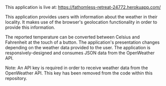 This application is live at: https://fathomless-retreat-24772.herokuapp.com/

This application provides users with information about the weather in their locality. It makes use of the browser's geolocation functionality in order to provide this information.

The reported temperature can be converted between Celsius and Fahrenheit at the touch of a button. The application's presentation changes depending on the weather data provided to the user. The application is responsively-designed and consumes JSON data from the OpenWeather API.

Note: An API key is required in order to receive weather data from the OpenWeather API. This key has been removed from the code within this repository. 